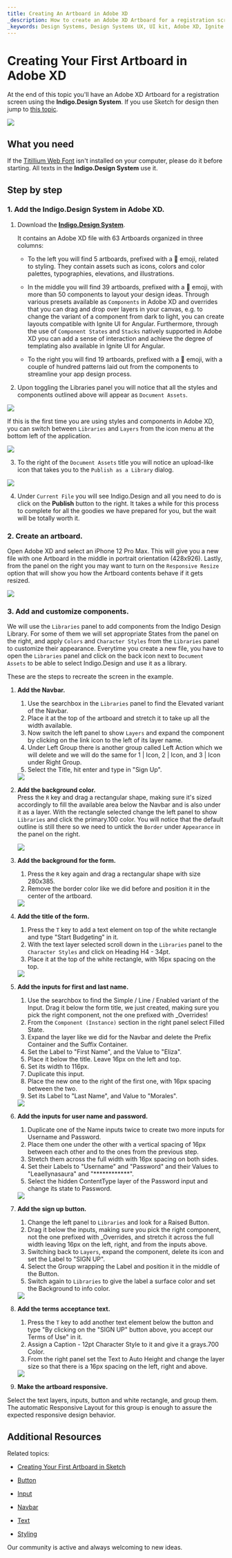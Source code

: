 ```yaml
---
title: Creating An Artboard in Adobe XD
_description: How to create an Adobe XD Artboard for a registration screen using Indigo Design Libraries.
_keywords: Design Systems, Design Systems UX, UI kit, Adobe XD, Ignite UI for Angular, Adobe XD to Angular, Angular, Angular Design System, Export code from Adobe XD, Design Kits for Angular, Adobe XD HTML, Adobe XD to HTML, Adobe XD UI kits
---
```


# Creating Your First Artboard in Adobe XD

At the end of this topic you'll have an Adobe XD Artboard for a registration screen using the **Indigo.Design System**. If you use Sketch for design then jump to [this topic](creating-artboard-sketch.md).

<div class="divider--half"></div>
<img class="responsive-img" src="images/getting-startedxd7.png" srcset="images/getting-startedxd7@2x.png 2x" />
<div class="divider--half"></div>
<div class="divider--half"></div>
<div class="divider--half"></div>
<div class="divider--half"></div>
<div class="divider--half"></div>

## What you need

If the [Titillium Web Font][1] isn't installed on your computer, please do it before starting. All texts in the **Indigo.Design System** use it.

## Step by step

### 1. Add the **Indigo.Design System** in Adobe XD.

1.  Download the [**Indigo.Design System**](https://cloud.indigo.design/home).

    It contains an Adobe XD file with 63 Artboards organized in three columns:

    - To the left you will find 5 artboards, prefixed with a 🎨 emoji, related to styling. They contain assets such as icons, colors and color palettes, typographies, elevations, and illustrations.

    - In the middle you will find 39 artboards, prefixed with a 🧩 emoji, with more than 50 components to layout your design ideas. Through various presets available as `Components` in Adobe XD and overrides that you can drag and drop over layers in your canvas, e.g. to change the variant of a component from dark to light, you can create layouts compatible with Ignite UI for Angular. Furthermore, through the use of `Component States` and `Stacks` natively supported in Adobe XD you can add a sense of interaction and achieve the degree of templating also available in Ignite UI for Angular.

    - To the right you will find 19 artboards, prefixed with a 🌆 emoji, with a couple of hundred patterns laid out from the components to streamline your app design process.

2.  Upon toggling the Libraries panel you will notice that all the styles and components outlined above will appear as `Document Assets`.

<div class="divider--half"></div>
<img class="responsive-img" src="images/Creating_An_Artboard_XD2.png" srcset="images/Creating_An_Artboard_XD2@2x.png 2x" />
<div class="divider--half"></div>
<div class="divider--half"></div>
<div class="divider--half"></div>
<div class="divider--half"></div>
<div class="divider--half"></div>

If this is the first time you are using styles and components in Adobe XD, you can switch between `Libraries` and `Layers` from the icon menu at the bottom left of the application.

<img class="responsive-img" src="images/Creating_An_Artboard_XD1.png" srcset="images/Creating_An_Artboard_XD1@2x.png 2x" />

3.  To the right of the `Document Assets` title you will notice an upload-like icon that takes you to the `Publish as a Library` dialog.

<img class="responsive-img" src="images/Creating_An_Artboard_XD3.png" srcset="images/Creating_An_Artboard_XD3@2x.png 2x" />

4.  Under `Current File` you will see Indigo.Design and all you need to do is click on the **Publish** button to the right. It takes a while for this process to complete for all the goodies we have prepared for you, but the wait will be totally worth it.

### 2. Create an artboard.

Open Adobe XD and select an iPhone 12 Pro Max. This will give you a new file with one Artboard in the middle in portrait orientation (428x926). Lastly, from the panel on the right you may want to turn on the `Responsive Resize` option that will show you how the Artboard contents behave if it gets resized.

  <div class="divider--half"></div>
  <img class="responsive-img" src="images/getting-started-xd-artboard.png" srcset="images/getting-started-xd-artboard@2x.png 2x" />
  <div class="divider--half"></div>
  <div class="divider--half"></div>
  <div class="divider--half"></div>
  <div class="divider--half"></div>
  <div class="divider--half"></div>

### 3. Add and customize components.

We will use the `Libraries` panel to add components from the Indigo Design Library. For some of them we will set appropriate States from the panel on the right, and apply `Colors` and `Character Styles` from the `Libraries` panel to customize their appearance. Everytime you create a new file, you have to open the `Libraries` panel and click on the back icon next to `Document Assets` to be able to select Indigo.Design and use it as a library.

These are the steps to recreate the screen in the example.

1.  **Add the Navbar.**

    1.  Use the searchbox in the `Libraries` panel to find the Elevated variant of the Navbar.
    2.  Place it at the top of the artboard and stretch it to take up all the width available.
    3.  Now switch the left panel to show `Layers` and expand the component by clicking on the link icon to the left of its layer name.
    4.  Under Left Group there is another group called Left Action which we will delete and we will do the same for 1 | Icon, 2 | Icon, and 3 | Icon under Right Group.
    5.  Select the Title, hit enter and type in "Sign Up".

    <div class="divider--half"></div>
    <img class="responsive-img" src="images/getting-startedxd0.png" srcset="images/getting-startedxd0@2x.png 2x" />
    <div class="divider--half"></div>
    <div class="divider--half"></div>
    <div class="divider--half"></div>
    <div class="divider--half"></div>
    <div class="divider--half"></div>

2.  **Add the background color.**  
     Press the `R` key and drag а rectangular shape, making sure it's sized accordingly to fill the available area below the Navbar and is also under it as a layer. With the rectangle selected change the left panel to show `Libraries` and click the primary.100 color. You will notice that the default outline is still there so we need to untick the `Border` under `Appearance` in the panel on the right.

    <div class="divider--half"></div>
    <img class="responsive-img" src="images/getting-startedxd1.png" srcset="images/getting-startedxd1@2x.png 2x" />
    <div class="divider--half"></div>
    <div class="divider--half"></div>
    <div class="divider--half"></div>
    <div class="divider--half"></div>
    <div class="divider--half"></div>

3.  **Add the background for the form.**

    1.  Press the `R` key again and drag а rectangular shape with size 280x385.
    2.  Remove the border color like we did before and position it in the center of the artboard.

    <div class="divider--half"></div>
    <img class="responsive-img" src="images/getting-startedxd2.png" srcset="images/getting-startedxd2@2x.png 2x" />
    <div class="divider--half"></div>
    <div class="divider--half"></div>
    <div class="divider--half"></div>
    <div class="divider--half"></div>
    <div class="divider--half"></div>

4.  **Add the title of the form.**

    1.  Press the `T` key to add a text element on top of the white rectangle and type "Start Budgeting" in it.
    2.  With the text layer selected scroll down in the `Libraries` panel to the `Character Styles` and click on Heading H4 - 34pt.
    3.  Place it at the top of the white rectangle, with 16px spacing on the top.

    <div class="divider--half"></div>
    <img class="responsive-img" src="images/getting-startedxd3.png" srcset="images/getting-startedxd3@2x.png 2x" />
    <div class="divider--half"></div>
    <div class="divider--half"></div>
    <div class="divider--half"></div>
    <div class="divider--half"></div>
    <div class="divider--half"></div>

5.  **Add the inputs for first and last name.**

    1.  Use the searchbox to find the Simple / Line / Enabled variant of the Input. Drag it below the form title, we just created, making sure you pick the right component, not the one prefixed with _Overrides!
    2.  From the `Component (Instance)` section in the right panel select Filled State.
    3.  Expand the layer like we did for the Navbar and delete the Prefix Container and the Suffix Container.
    4.  Set the Label to "First Name", and the Value to "Eliza".
    5.  Place it below the title. Leave 16px on the left and top.
    6.  Set its width to 116px.
    7.  Duplicate this input.
    8.  Place the new one to the right of the first one, with 16px spacing between the two.
    9.  Set its Label to "Last Name", and Value to "Morales".

    <div class="divider--half"></div>
    <img class="responsive-img" src="images/getting-startedxd4.png" srcset="images/getting-startedxd4@2x.png 2x" />
    <div class="divider--half"></div>
    <div class="divider--half"></div>
    <div class="divider--half"></div>
    <div class="divider--half"></div>
    <div class="divider--half"></div>

6.  **Add the inputs for user name and password.**

    1.  Duplicate one of the Name inputs twice to create two more inputs for Username and Password.
    2.  Place them one under the other with a vertical spacing of 16px between each other and to the ones from the previous step.
    3.  Stretch them across the full width with 16px spacing on both sides.
    4.  Set their Labels to "Username" and "Password" and their Values to "Leaellynasaura" and "\*\*\*\*\*\*\*\*\*\*\*\*".
    5.  Select the hidden ContentType layer of the Password input and change its state to Password.

    <div class="divider--half"></div>
    <img class="responsive-img" src="images/getting-startedxd5.png" srcset="images/getting-startedxd5@2x.png 2x" />
    <div class="divider--half"></div>
    <div class="divider--half"></div>
    <div class="divider--half"></div>
    <div class="divider--half"></div>
    <div class="divider--half"></div>

7.  **Add the sign up button.**

    1.  Change the left panel to `Libraries` and look for a Raised Button.
    2.  Drag it below the inputs, making sure you pick the right component, not the one prefixed with _Overrides, and stretch it across the full width leaving 16px on the left, right, and from the inputs above.
    3.  Switching back to `Layers`, expand the component, delete its icon and set the Label to "SIGN UP".
    4.  Select the Group wrapping the Label and position it in the middle of the Button.
    5.  Switch again to `Libraries` to give the label a surface color and set the Background to info color.

    <div class="divider--half"></div>
    <img class="responsive-img" src="images/getting-startedxd6.png" srcset="images/getting-startedxd6@2x.png 2x" />
    <div class="divider--half"></div>
    <div class="divider--half"></div>
    <div class="divider--half"></div>
    <div class="divider--half"></div>
    <div class="divider--half"></div>

8.  **Add the terms acceptance text.**

    1.  Press the `T` key to add another text element below the button and type "By clicking on the "SIGN UP" button above, you accept our Terms of Use" in it.
    2.  Assign a Caption - 12pt Character Style to it and give it a grays.700 Color.
    3.  From the right panel set the Text to Auto Height and change the layer size so that there is a 16px spacing on the left, right and above.

    <div class="divider--half"></div>
    <img class="responsive-img" src="images/getting-startedxd7.png" srcset="images/getting-startedxd7@2x.png 2x" />
    <div class="divider--half"></div>
    <div class="divider--half"></div>
    <div class="divider--half"></div>
    <div class="divider--half"></div>
    <div class="divider--half"></div>

9.  **Make the artboard responsive.**

Select the text layers, inputs, button and white rectangle, and group them. The automatic Responsive Layout for this group is enough to assure the expected responsive design behavior. 

## Additional Resources

Related topics:

- [Creating Your First Artboard in Sketch](creating-artboard-sketch.md)

- [Button](components/button.md)
- [Input](components/input.md)
- [Navbar](components/navbar.md)
- [Text](components/text.md)
- [Styling](style/styling-overview.md)
  <div class="divider--half"></div>

Our community is active and always welcoming to new ideas.



[1]: https://fonts.google.com/specimen/Titillium+Web
